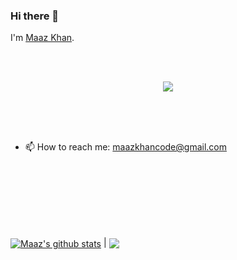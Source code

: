 ### Hi there 👋


I'm [Maaz Khan](https://github.com/maazkhan101).

</br>
</br>


<p align="center">
  <a href="https://github.com/DenverCoder1/readme-typing-svg"><img src="https://readme-typing-svg.herokuapp.com?lines=Computer+Science+Student;Tech%20Enthusiast;Bibliophile;Always%20learning%20new%20things;Evolving;Perfecting&center=true&width=500&height=50"></a>
</p>






</br>
</br>
</br>


- 📫 How to reach me: maazkhancode@gmail.com

</br>
</br>
</br>





</br>
</br>
</br>

<a href="https://github.com/maazkhan101/github-readme-stats"><img align="center" src="https://github-readme-stats.vercel.app/api?username=maazkhan101&show_icons=true&include_all_commits=true&theme=buefy&hide_border=true" alt="Maaz's github stats" /></a> | <a href="https://github.com/maazkhan101/github-readme-stats"><img align="center" src="https://github-readme-stats.vercel.app/api/top-langs/?username=maazkhan101&layout=compact&theme=buefy&hide_border=true" /></a> 



</br>
</br>
</br>








